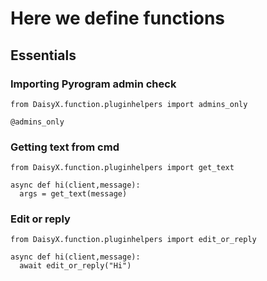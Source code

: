 # Here we define functions

## Essentials
### Importing Pyrogram admin check
```python3
from DaisyX.function.pluginhelpers import admins_only

@admins_only
```

### Getting text from cmd
```python3
from DaisyX.function.pluginhelpers import get_text

async def hi(client,message):
  args = get_text(message)
```

### Edit or reply
```python3
from DaisyX.function.pluginhelpers import edit_or_reply

async def hi(client,message):
  await edit_or_reply("Hi")
```
